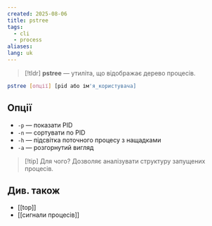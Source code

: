 ```yaml
---
created: 2025-08-06
title: pstree
tags:
  - cli
  - process
aliases: 
lang: uk
---
```


> [!tldr]
> **pstree** — утиліта, що відображає дерево процесів.

```bash
pstree [опції] [pid або ім'я_користувача]
```

## Опції

- `-p` — показати PID
- `-n` — сортувати по PID
- `-h` — підсвітка поточного процесу з нащадками
- `-a` — розгорнутий вигляд

> [!tip] Для чого?
> Дозволяє аналізувати структуру запущених процесів.

 
## Див. також

- [[top]]
- [[сигнали процесів]]